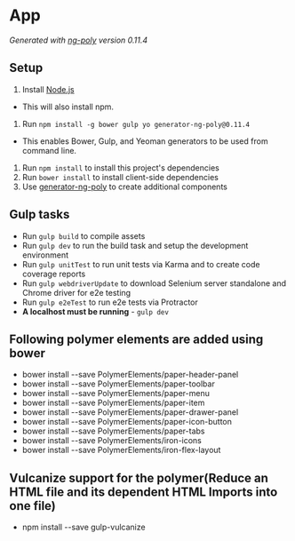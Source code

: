 # App

*Generated with [ng-poly](https://github.com/dustinspecker/generator-ng-poly/tree/v0.11.4) version 0.11.4*

## Setup
1. Install [Node.js](http://nodejs.org/)
 - This will also install npm.
1. Run `npm install -g bower gulp yo generator-ng-poly@0.11.4`
 - This enables Bower, Gulp, and Yeoman generators to be used from command line.
1. Run `npm install` to install this project's dependencies
1. Run `bower install` to install client-side dependencies
1. Use [generator-ng-poly](https://github.com/dustinspecker/generator-ng-poly) to create additional components

## Gulp tasks
- Run `gulp build` to compile assets
- Run `gulp dev` to run the build task and setup the development environment
- Run `gulp unitTest` to run unit tests via Karma and to create code coverage reports
- Run `gulp webdriverUpdate` to download Selenium server standalone and Chrome driver for e2e testing
- Run `gulp e2eTest` to run e2e tests via Protractor
 - **A localhost must be running** - `gulp dev`
 
 ## Following polymer elements are added using bower
 - bower install --save PolymerElements/paper-header-panel
 - bower install --save PolymerElements/paper-toolbar
 - bower install --save PolymerElements/paper-menu
 - bower install --save PolymerElements/paper-item
 - bower install --save PolymerElements/paper-drawer-panel
 - bower install --save PolymerElements/paper-icon-button
 - bower install --save PolymerElements/paper-tabs
 - bower install --save PolymerElements/iron-icons
 - bower install --save PolymerElements/iron-flex-layout
 
 ## Vulcanize support for the polymer(Reduce an HTML file and its dependent HTML Imports into one file)
 - npm install --save gulp-vulcanize